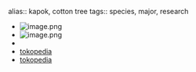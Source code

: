 alias:: kapok, cotton tree
tags:: species, major, research

- ![image.png](https://peach-geographical-bat-397.mypinata.cloud/ipfs/QmeSHoUrr1wYMDmxezU5QiXwtLgoUnB7EmwCmF2skJ7B2h)
- ![image.png](https://peach-geographical-bat-397.mypinata.cloud/ipfs/QmaMmBgUk6z35b47TtYAasRQyZYfRaJLgVNrhtVy8JLn7w)
-
- [tokopedia](https://www.tokopedia.com/dastintamanhias/tanaman-pohon-kapuk-randu-varigata?extParam=ivf%3Dfalse%26src%3Dsearch)
- [tokopedia](https://www.tokopedia.com/maskotpetani/tanaman-kapuk-randu-varigata-ceiba-pentandra-variegata?extParam=ivf%3Dfalse%26src%3Dsearch)